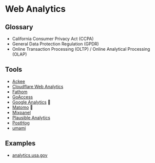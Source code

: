 # Web Analytics

## Glossary

- California Consumer Privacy Act (CCPA)
- General Data Protection Regulation (GPDR)
- Online Transaction Processing (OLTP) / Online Analytical Processing (OLAP)

## Tools

- [Ackee](/ackee.md)
- [Cloudflare Web Analytics](/cloudflare/web-analytics.md)
- [Fathom](/fathom.md)
- [GoAccess](/goaccess.md)
- [Google Analytics](/google/analytics.md) 🌟
- [Matomo](/matomo/README.md) 🌟
- [Mixpanel](/mixpanel.md)
- [Plausible Analytics](/plausible-analytics.md)
- [PostHog](/posthog.md)
- [umami](https://github.com/mikecao/umami)

<!--
https://github.com/withbeacon/beacon
-->

## Examples

- [analytics.usa.gov](https://analytics.usa.gov)
